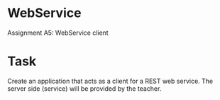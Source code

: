 # WebService
Assignment A5: WebService client

# Task
Create an application that acts as a client for a REST web service.
The server side (service) will be provided by the teacher.
